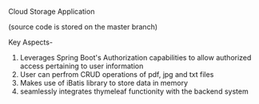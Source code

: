 Cloud Storage Application

(source code is stored on the master branch)


Key Aspects-



1) Leverages Spring Boot's Authorization  capabilities to allow authorized access pertaining to user information
2) User can perfrom CRUD operations of pdf, jpg and txt files 
3) Makes use of iBatis library to store data in memory
4) seamlessly integrates thymeleaf functionity with the backend system
